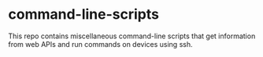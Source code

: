 # command-line-scripts

This repo contains miscellaneous command-line scripts that get information from web APIs and run commands on devices using ssh.
